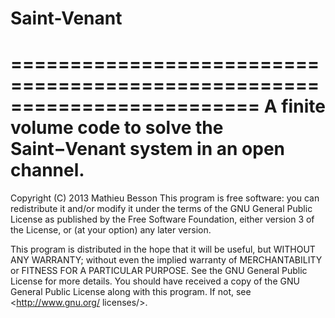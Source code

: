 # Saint-Venant

=========================================================================
A finite volume code to solve the Saint−Venant system in an open channel.
=========================================================================
  
Copyright (C) 2013 Mathieu Besson
This program is free software: you can redistribute
it and/or modify it under the terms of the
GNU General Public License as published by
the Free Software Foundation, either
version 3 of the License, or (at your option) any later
version.

This program is distributed in the hope that it will be
useful, but WITHOUT ANY WARRANTY; without even the implied warranty
of MERCHANTABILITY or FITNESS FOR A PARTICULAR PURPOSE.
See the GNU General Public License for more details.
You should have received a copy of the GNU General Public
License along with this program. If not, see <http://www.gnu.org/
licenses/>.
